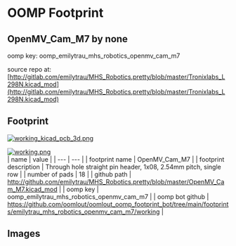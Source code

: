 # OOMP Footprint  
## OpenMV_Cam_M7  by none  
  
oomp key: oomp_emilytrau_mhs_robotics_openmv_cam_m7  
  
source repo at: [http://gitlab.com/emilytrau/MHS_Robotics.pretty/blob/master/Tronixlabs_L298N.kicad_mod](http://gitlab.com/emilytrau/MHS_Robotics.pretty/blob/master/Tronixlabs_L298N.kicad_mod)  
## Footprint  
  
[![working_kicad_pcb_3d.png](working_kicad_pcb_3d_600.png)](working_kicad_pcb_3d.png)  
  
[![working.png](working_600.png)](working.png)  
| name | value | 
| --- | --- | 
| footprint name | OpenMV_Cam_M7 | 
| footprint description | Through hole straight pin header, 1x08, 2.54mm pitch, single row | 
| number of pads | 18 | 
| github path | http://github.com/emilytrau/MHS_Robotics.pretty/blob/master/OpenMV_Cam_M7.kicad_mod | 
| oomp key | oomp_emilytrau_mhs_robotics_openmv_cam_m7 | 
| oomp bot github | https://github.com/oomlout/oomlout_oomp_footprint_bot/tree/main/footprints/emilytrau_mhs_robotics_openmv_cam_m7/working | 
## Images  
